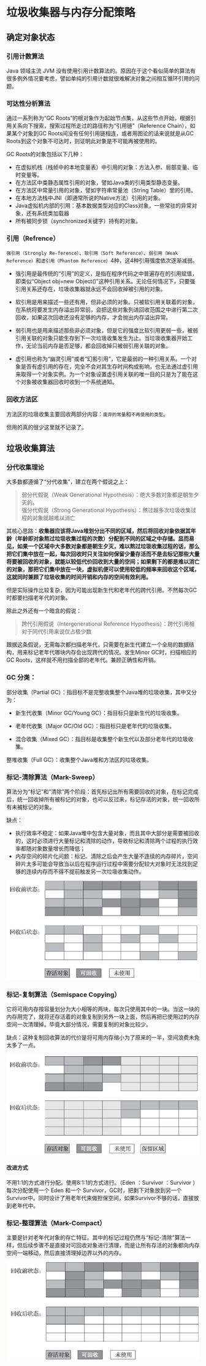 # 垃圾收集器与内存分配策略

## 确定对象状态

### 引用计数算法

Java 领域主流 JVM 没有使用引用计数算法的。原因在于这个看似简单的算法有很多例外情况要考虑，譬如单纯的引用计数就很难解决对象之间相互循环引用的问题。

### 可达性分析算法

通过一系列称为“GC Roots”的根对象作为起始节点集，从这些节点开始，根据引用关系向下搜索，搜索过程所走过的路径称为“引用链”（Reference Chain），如果某个对象到GC Roots间没有任何引用链相连，或者用图论的话来说就是从GC Roots到这个对象不可达时，则证明此对象是不可能再被使用的。

GC Roots的对象包括以下几种：
- 在虚拟机栈（栈帧中的本地变量表）中引用的对象：方法入参、局部变量、临时变量等。
- 在方法区中类静态属性引用的对象，譬如Java类的引用类型静态变量。
- 在方法区中常量引用的对象，譬如字符串常量池（String Table）里的引用。
- 在本地方法栈中JNI（即通常所说的Native方法）引用的对象。
- Java虚拟机内部的引用：基本数据类型对应的Class对象，一些常驻的异常对象，还有系统类加载器
- 所有被同步锁（synchronized关键字）持有的对象。

### 引用（Refrence）

`强引用（Strongly Re-ference）`、`软引用（Soft Reference）`、`弱引用（Weak Reference）`和`虚引用（Phantom Reference）`4种，这4种引用强度依次逐渐减弱。

- 强引用是最传统的“引用”的定义，是指在程序代码之中普遍存在的引用赋值，即类似“Object obj=new Object()”这种引用关系。无论任何情况下，只要强引用关系还存在，垃圾收集器就永远不会回收掉被引用的对象。

- 软引用是用来描述一些还有用，但非必须的对象。只被软引用关联着的对象，在系统将要发生内存溢出异常前，会把这些对象列进回收范围之中进行第二次回收，如果这次回收还没有足够的内存，才会抛出内存溢出异常。

- 弱引用也是用来描述那些非必须对象，但是它的强度比软引用更弱一些，被弱引用关联的对象只能生存到下一次垃圾收集发生为止。当垃圾收集器开始工作，无论当前内存是否足够，都会回收掉只被弱引用关联的对象。

- 虚引用也称为“幽灵引用”或者“幻影引用”，它是最弱的一种引用关系。一个对象是否有虚引用的存在，完全不会对其生存时间构成影响，也无法通过虚引用来取得一个对象实例。为一个对象设置虚引用关联的唯一目的只是为了能在这个对象被收集器回收时收到一个系统通知。

### 回收方法区

方法区的垃圾收集主要回收两部分内容：`废弃的常量`和`不再使用的类型`。

但用的真的很少这里就不记录了。

## 垃圾收集算法

### 分代收集理论

大多数都遵循了“分代收集”，建立在两个假说之上：
> 弱分代假说（Weak Generational Hypothesis）：绝大多数对象都是朝生夕灭的。          
> 强分代假说（Strong Generational Hypothesis）：熬过越多次垃圾收集过程的对象就越难以消亡

其核心思路：**收集器应该将Java堆划分出不同的区域，然后将回收对象依据其年龄（年龄即对象熬过垃圾收集过程的次数）分配到不同的区域之中存储。显而易见，如果一个区域中大多数对象都是朝生夕灭，难以熬过垃圾收集过程的话，那么把它们集中放在一起，每次回收时只关注如何保留少量存活而不是去标记那些大量将要被回收的对象，就能以较低代价回收到大量的空间；如果剩下的都是难以消亡的对象，那把它们集中放在一块，虚拟机便可以使用较低的频率来回收这个区域，这就同时兼顾了垃圾收集的时间开销和内存的空间有效利用。**

但是实际操作比较复杂，因为可能出现新生代和老年代的跨代引用。不然每次GC时都要扫描老年代的对象。

除此之外还有一个暗含的假说：
> 跨代引用假说（Intergenerational Reference Hypothesis）：跨代引用相对于同代引用来说仅占极少数

跟据这条假说，无需每次都扫描老年代，只需要在新生代建立一个全局的数据结构，用来标记老年代哪块内存会出现跨代的情况。发生Minor GC时，扫描相应的GC Roots，这样就不用扫描全部的老年代。兼顾正确性和开销。

### GC 分类：
部分收集（Partial GC）：指目标不是完整收集整个Java堆的垃圾收集，其中又分为：

- 新生代收集（Minor GC/Young GC）：指目标只是新生代的垃圾收集。

- 老年代收集（Major GC/Old GC）：指目标只是老年代的垃圾收集。

- 混合收集（Mixed GC）：指目标是收集整个新生代以及部分老年代的垃圾收集。

整堆收集（Full GC）：收集整个Java堆和方法区的垃圾收集。

### 标记-清除算法（Mark-Sweep）

算法分为“标记”和“清除”两个阶段：首先标记出所有需要回收的对象，在标记完成后，统一回收掉所有被标记的对象，也可以反过来，标记存活的对象，统一回收所有未被标记的对象。

缺点：
- 执行效率不稳定：如果Java堆中包含大量对象，而且其中大部分是需要被回收的，这时必须进行大量标记和清除的动作，导致标记和清除两个过程的执行效率都随对象数量增长而降低；
- 内存空间的碎片化问题：标记、清除之后会产生大量不连续的内存碎片，空间碎片太多可能会导致当以后在程序运行过程中需要分配较大对象时无法找到足够的连续内存而不得不提前触发另一次垃圾收集动作。

![mark_swep](mark_swep.png)

### 标记-复制算法（Semispace Copying）

它将可用内存按容量划分为大小相等的两块，每次只使用其中的一块。当这一块的内存用完了，就将还存活着的对象复制到另外一块上面，然后再把已使用过的内存空间一次清理掉。毕竟大部分情况，需要复制的对象比较少。

缺点：这种复制回收算法的代价是将可用内存缩小为了原来的一半，空间浪费未免太多了一点。

![mark_copy](mark_copy.png)

#### 改进方式

不用1:1的方式进行分配。使用8:1:1的方式进行。（Eden ：Survivor ：Survivor ）
每次分配使用一个 Eden 和一个 Survivor，GC时，把剩下对象放到另一个Survivor中。同时设计了用老年代来做担保空间，如果Survivor不够的话，直接放到老年代中。

### 标记-整理算法（Mark-Compact）

主要是针对老年代对象的存亡特征。其中的标记过程仍然与“标记-清除”算法一样，但后续步骤不是直接对可回收对象进行清理，而是让所有存活的对象都向内存空间一端移动，然后直接清理掉边界以外的内存。

![mark_compat](mark_compat.png)


